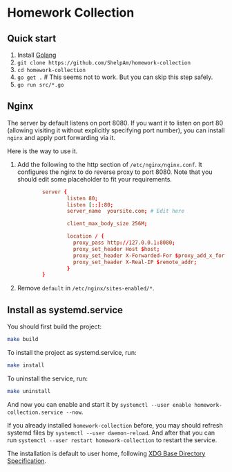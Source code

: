 # Homework Collection

## Quick start

1.   Install [Golang](https://go.dev/)
2.   `git clone https://github.com/ShelpAm/homework-collection`
3.   `cd homework-collection`
4.   `go get .` # This seems not to work. But you can skip this step safely.
5.   `go run src/*.go`

## Nginx

The server by default listens on port 8080. If you want it to listen on port 80 (allowing visiting it without explicitly specifying port number), you can install `nginx` and apply port forwarding via it.

Here is the way to use it.

1.  Add the following to the http section of `/etc/nginx/nginx.conf`. It configures the nginx to do reverse proxy to port 8080.
    Note that you should edit some placeholder to fit your requirements.
    ```nginx.conf
            server {
                    listen 80;
                    listen [::]:80;
                    server_name  yoursite.com; # Edit here

                    client_max_body_size 256M;

                    location / {
                      proxy_pass http://127.0.0.1:8080;
                      proxy_set_header Host $host;
                      proxy_set_header X-Forwarded-For $proxy_add_x_forwarded_for;
                      proxy_set_header X-Real-IP $remote_addr;
                    }
            }
    ```
<!-- 2.  Remove the line (or comment out) in `/etc/nginx/nginx.conf`: `include /etc/nginx/sites-enabled/*;` -->
2.  Remove `default` in `/etc/nginx/sites-enabled/*`.

## Install as systemd.service

You should first build the project:
```bash
make build
```

To install the project as systemd.service, run:
```bash
make install
```

To uninstall the service, run:
```bash
make uninstall
```

And now you can enable and start it by `systemctl --user enable homework-collection.service --now`.

If you already installed `homework-collection` before, you may should refresh systemd files by
`systemctl --user daemon-reload`. And after that you can run `systemctl --user restart
homework-collection` to restart the service.

The installation is default to user home, following [XDG Base Directory Specification](https://specifications.freedesktop.org/basedir-spec).
